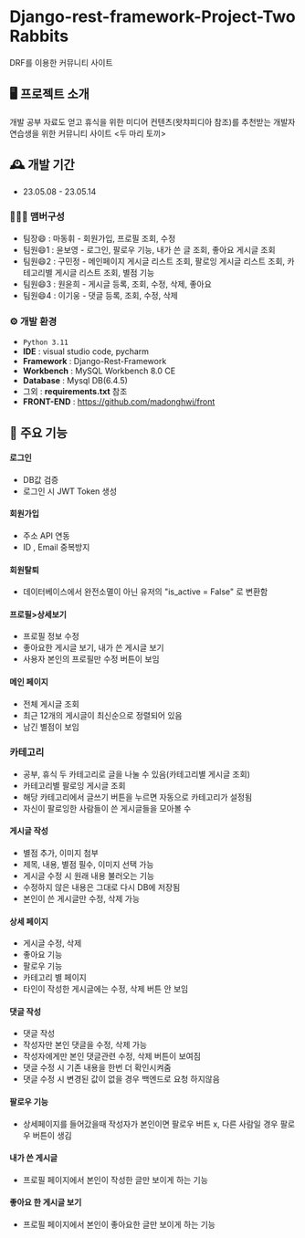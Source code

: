 # Django-rest-framework-Project-Two Rabbits
DRF를 이용한 커뮤니티 사이트


## 🖥️ 프로젝트 소개
개발 공부 자료도 얻고 휴식을 위한 미디어 컨텐츠(왓챠피디아 참조)를 추천받는 개발자 연습생을 위한 커뮤니티 사이트 <두 마리 토끼>

## 🕰️ 개발 기간
* 23.05.08 - 23.05.14

### 🧑‍🤝‍🧑 맴버구성
 - 팀장😄  : 마동휘 - 회원가입, 프로필 조회, 수정
 - 팀원😄1 : 윤보영 - 로그인, 팔로우 기능, 내가 쓴 글 조회, 좋아요 게시글 조회
 - 팀원😄2 : 구민정 - 메인페이지 게시글 리스트 조회, 팔로잉 게시글 리스트 조회, 카테고리별 게시글 리스트 조회, 별점 기능
 - 팀원😄3 : 원윤희 - 게시글 등록, 조회, 수정, 삭제, 좋아요
 - 팀원😄4 : 이기웅 - 댓글 등록, 조회, 수정, 삭제

### ⚙️ 개발 환경
- `Python 3.11`
- **IDE** : visual studio code, pycharm
- **Framework** : Django-Rest-Framework
- **Workbench** : MySQL Workbench 8.0 CE
- **Database** : Mysql DB(6.4.5)
- 그외 : **requirements.txt** 참조
- **FRONT-END** : https://github.com/madonghwi/front

## 📌 주요 기능
#### 로그인 
- DB값 검증
- 로그인 시 JWT Token 생성

#### 회원가입 
- 주소 API 연동
- ID , Email 중복방지

#### 회원탈퇴
- 데이터베이스에서 완전소멸이 아닌 유저의 "is_active = False" 로 변환함

#### 프로필>상세보기
- 프로필 정보 수정
- 좋아요한 게시글 보기, 내가 쓴 게시글 보기
- 사용자 본인의 프로필만 수정 버튼이 보임

#### 메인 페이지 
- 전체 게시글 조회
- 최근 12개의 게시글이 최신순으로 정렬되어 있음
- 남긴 별점이 보임

### 카테고리
- 공부, 휴식 두 카테고리로 글을 나눌 수 있음(카테고리별 게시글 조회)
- 카테고리별 팔로잉 게시글 조회
- 해당 카테고리에서 글쓰기 버튼을 누르면 자동으로 카테고리가 설정됨
- 자신이 팔로잉한 사람들이 쓴 게시글들을 모아볼 수 

#### 게시글 작성
- 별점 추가, 이미지 첨부
- 제목, 내용, 별점 필수, 이미지 선택 가능
- 게시글 수정 시 원래 내용 불러오는 기능
- 수정하지 않은 내용은 그대로 다시 DB에 저장됨
- 본인이 쓴 게시글만 수정, 삭제 가능

#### 상세 페이지
- 게시글 수정, 삭제
- 좋아요 기능
- 팔로우 기능
- 카테고리 별 페이지
- 타인이 작성한 게시글에는 수정, 삭제 버튼 안 보임

#### 댓글 작성
- 댓글 작성
- 작성자만 본인 댓글을 수정, 삭제 가능
- 작성자에게만 본인 댓글관련 수정, 삭제 버튼이 보여짐
- 댓글 수정 시 기존 내용을 한번 더 확인시켜줌
- 댓글 수정 시 변경된 값이 없을 경우 백엔드로 요청 하지않음

#### 팔로우 기능
- 상세페이지를 들어갔을때 작성자가 본인이면 팔로우 버튼 x, 다른 사람일 경우 팔로우 버튼이 생김

#### 내가 쓴 게시글
- 프로필 페이지에서 본인이 작성한 글만 보이게 하는 기능 

#### 좋아요 한 게시글 보기
- 프로필 페이지에서 본인이 좋아요한 글만 보이게 하는 기능
